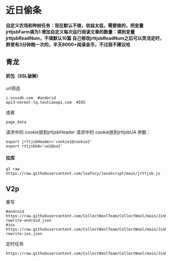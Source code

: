 # 近日偷条
**自定义农场和种树任务：现在默认不做，收益太低，需要做的，把变量jrttjsbFarm填为1
增加自定义每次运行阅读文章的数量：填到变量jrttjsbReadNum，不填默认10篇
自己修改jrttjsbReadNum之后可以灵活定时，群里有3分钟跑一次的，半天8000+阅读金币，不过我不建议哈**
## 青龙
#### 抓包（SSL破解）
url筛选
```
i.snssdk.com  #andorid
api3-normal-lq.toutiaoapi.com  #IOS
```
或者
```
page_data
```
请求中的 cookie放到jrttjsbHeader
请求中的 cookie放到jrttjsbUA
参数：
```
export jrttjsbHeader='cookie1@cookie2'
export rttjsbUA='ua1@ua2'
```
#### 拉库
```
ql raw https://raw.githubusercontent.com/leafxcy/JavaScript/main/jrttjsb.js
```

## V2p
重写
```
#android
https://raw.githubusercontent.com/CollectWoolTeam/CollectWool/main/JinRiTouTiao/jrttjsb-rewrite-android.json
#ios
https://raw.githubusercontent.com/CollectWoolTeam/CollectWool/main/JinRiTouTiao/jrttjsb-rewrite-ios.json
```
定时任务
```
https://raw.githubusercontent.com/CollectWoolTeam/CollectWool/main/JinRiTouTiao/jrttjsb_cron.json
```
